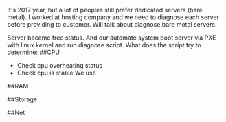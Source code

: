 It's 2017 year, but a lot of peoples still prefer dedicated servers (bare metal). I worked at hosting company and we need to diagnose each server before providing to customer. 
Will talk about diagnose bare metal servers.

Server bacame free status. And our automate system boot server via PXE with linux kernel and run diagnose script. What does the script try to determine:
##CPU
* Check cpu overheating status
* Check cpu is stable 
We use 
 
 
##RAM

##Storage

##Net
